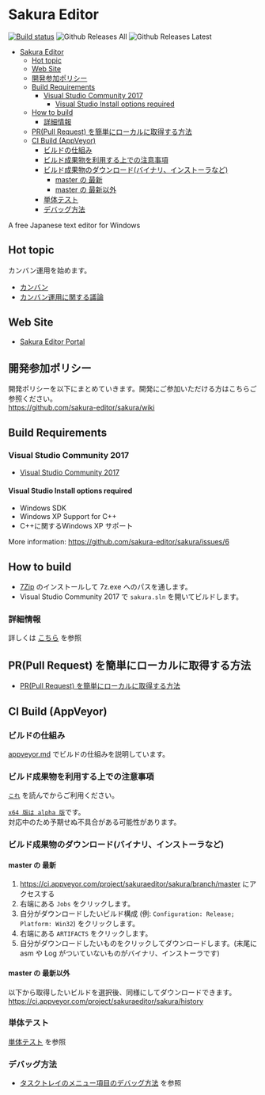 # Sakura Editor
[![Build status](https://ci.appveyor.com/api/projects/status/xlsp22h1q91mh96j/branch/master?svg=true)](https://ci.appveyor.com/project/sakuraeditor/sakura/branch/master)
![Github Releases All](https://img.shields.io/github/downloads/sakura-editor/sakura/total.svg)
![Github Releases Latest](https://img.shields.io/github/downloads/sakura-editor/sakura/latest/total.svg)

<!-- TOC -->

- [Sakura Editor](#sakura-editor)
    - [Hot topic](#hot-topic)
    - [Web Site](#web-site)
    - [開発参加ポリシー](#開発参加ポリシー)
    - [Build Requirements](#build-requirements)
        - [Visual Studio Community 2017](#visual-studio-community-2017)
            - [Visual Studio Install options required](#visual-studio-install-options-required)
    - [How to build](#how-to-build)
        - [詳細情報](#詳細情報)
    - [PR(Pull Request) を簡単にローカルに取得する方法](#prpull-request-を簡単にローカルに取得する方法)
    - [CI Build (AppVeyor)](#ci-build-appveyor)
        - [ビルドの仕組み](#ビルドの仕組み)
        - [ビルド成果物を利用する上での注意事項](#ビルド成果物を利用する上での注意事項)
        - [ビルド成果物のダウンロード(バイナリ、インストーラなど)](#ビルド成果物のダウンロードバイナリインストーラなど)
            - [master の 最新](#master-の-最新)
            - [master の 最新以外](#master-の-最新以外)
        - [単体テスト](#単体テスト)
        - [デバッグ方法](#デバッグ方法)

<!-- /TOC -->

A free Japanese text editor for Windows

## Hot topic
カンバン運用を始めます。

- [カンバン](https://github.com/orgs/sakura-editor/projects/1)
- [カンバン運用に関する議論](https://github.com/sakura-editor/management-forum/issues/9)

## Web Site
- [Sakura Editor Portal](https://sakura-editor.github.io/)

## 開発参加ポリシー
開発ポリシーを以下にまとめていきます。開発にご参加いただける方はこちらご参照ください。  
https://github.com/sakura-editor/sakura/wiki

## Build Requirements
### Visual Studio Community 2017
- [Visual Studio Community 2017](https://www.visualstudio.com/downloads/)

#### Visual Studio Install options required
- Windows SDK
- Windows XP Support for C++
- C++に関するWindows XP サポート

More information: https://github.com/sakura-editor/sakura/issues/6

## How to build

- [7Zip](https://sevenzip.osdn.jp/) のインストールして 7z.exe へのパスを通します。
- Visual Studio Community 2017 で `sakura.sln` を開いてビルドします。

### 詳細情報

詳しくは [こちら](build.md) を参照

## PR(Pull Request) を簡単にローカルに取得する方法

- [PR(Pull Request) を簡単にローカルに取得する方法](get-PR.md)


## CI Build (AppVeyor)

### ビルドの仕組み

[appveyor.md](appveyor.md) でビルドの仕組みを説明しています。

### ビルド成果物を利用する上での注意事項

[`これ`](installer/warning.txt) を読んでからご利用ください。

[`x64 版は alpha 版`](installer/warning-alpha.txt)です。  
対応中のため予期せぬ不具合がある可能性があります。 

### ビルド成果物のダウンロード(バイナリ、インストーラなど)

#### master の 最新

1. https://ci.appveyor.com/project/sakuraeditor/sakura/branch/master にアクセスする
2. 右端にある `Jobs` をクリックします。
3. 自分がダウンロードしたいビルド構成 (例: `Configuration: Release; Platform: Win32`) をクリックします。
4. 右端にある `ARTIFACTS` をクリックします。
5. 自分がダウンロードしたいものをクリックしてダウンロードします。(末尾に asm や Log がついていないものがバイナリ、インストーラです)

#### master の 最新以外

以下から取得したいビルドを選択後、同様にしてダウンロードできます。  
https://ci.appveyor.com/project/sakuraeditor/sakura/history

### 単体テスト

[単体テスト](unittest.md) を参照

### デバッグ方法

- [タスクトレイのメニュー項目のデバッグ方法](debug-tasktray-menu.md) を参照

